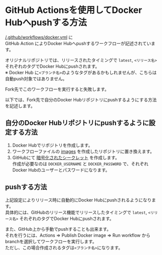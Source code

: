 GitHub Actionsを使用してDocker Hubへpushする方法
================================================================

[/.github/workflows/docker.yml](/.github/workflows/docker.yml) に  
GitHub Action によりDocker Hubへpushするワークフローが記述されています。

オリジナルリポジトリでは、リリースされたタイミングで `latest`, `<リリース名>` それぞれのタグでDocker Hubにpushされます。  
※ Docker Hub に`<ブランチ名>`のようなタグがあるかもしれませんが、こちらは自動push対象ではありません。

Fork先でこのワークフローを実行すると失敗します。

以下では、Fork先で自分のDocker Hubリポジトリにpushするようにする方法を記述します。

## 自分のDocker Hubリポジトリにpushするように設定する方法

1. Docker Hubでリポジトリを作成します。
2. ワークフローファイルの [images](https://github.com/misskey-dev/misskey/blob/53f3b779bf16abcda4f6e026c51384f3b8fbcc62/.github/workflows/docker.yml#L20) を作成したリポジトリに置き換えます。
3. GitHubにて [暗号化されたシークレット](https://docs.github.com/ja/actions/reference/encrypted-secrets#creating-encrypted-secrets-for-a-repository) を作成します。  
   作成が必要なのは `DOCKER_USERNAME` と `DOCKER_PASSWORD` で、それぞれDocker Hubのユーザーとパスワードになります。

## pushする方法

上記設定によりリリース時に自動的にDocker Hubにpushされるようになります。  
具体的には、GitHubのリリース機能でリリースしたタイミングで `latest`, `<リリース名>` それぞれのタグでDocker Hubにpushされます。

また、GitHub上から手動でpushすることも出来ます。  
それを行うには、Actions => Publish Docker image => Run workflow からbranchを選択してワークフローを実行します。  
ただし、この場合作成されるタグは`<ブランチ名>`になります。
